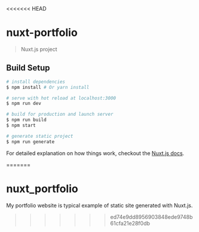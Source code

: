 <<<<<<< HEAD
# nuxt-portfolio

> Nuxt.js project

## Build Setup

``` bash
# install dependencies
$ npm install # Or yarn install

# serve with hot reload at localhost:3000
$ npm run dev

# build for production and launch server
$ npm run build
$ npm start

# generate static project
$ npm run generate
```

For detailed explanation on how things work, checkout the [Nuxt.js docs](https://github.com/nuxt/nuxt.js).

=======
# nuxt_portfolio
My portfolio website is typical example of static site generated with Nuxt.js.
>>>>>>> ed74e9dd8956903848ede9748b61cfa21e28f0db
